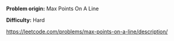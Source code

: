 **Problem origin:** Max Points On A Line

**Difficulty:** Hard

https://leetcode.com/problems/max-points-on-a-line/description/